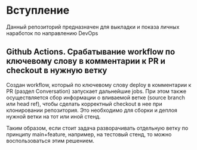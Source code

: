 # Вступление

Данный репозиторий предназначен для выкладки и показа личных наработок по направлению DevOps

## Github Actions. Срабатывание workflow по ключевому слову в комментарии к PR и checkout в нужную ветку

Создан workflow, который по ключевому слову deploy в комментарии к PR (раздел Conversation) запускает дальнейшие jobs.
При этом также осуществляется сбор информации о вливаемой ветке (source branch или head ref), чтобы сделать корректный checkout в нее при клонировании репозитория. Это необходимо для сборки и деплоя нужной ветки на тот или иной стенд.

Таким образом, если стоит задача разворачивать отдельную ветку по принципу main+feature, например, на тестовый стенд, то можно воспользоваться этим решением.
